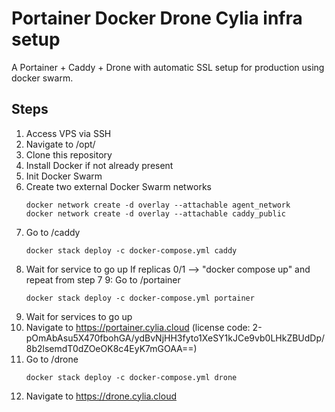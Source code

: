 # Portainer Docker Drone Cylia infra setup
A Portainer + Caddy + Drone with automatic SSL setup for production using docker swarm.

## Steps
1. Access VPS via SSH
2. Navigate to /opt/
3. Clone this repository
4. Install Docker if not already present
5. Init Docker Swarm
6. Create two external Docker Swarm networks
    ```
    docker network create -d overlay --attachable agent_network
    docker network create -d overlay --attachable caddy_public
    ```
7. Go to /caddy
    ```
    docker stack deploy -c docker-compose.yml caddy
    ```
8. Wait for service to go up
    If replicas 0/1 --> "docker compose up" and repeat from step 7
9: Go to /portainer
    ```
    docker stack deploy -c docker-compose.yml portainer
    ```
10. Wait for services to go up
11. Navigate to https://portainer.cylia.cloud 
    (license code: 2-pOmAbAsu5X470fbohGA/ydBvNjHH3fyto1XeSY1kJCe9vb0LHkZBUdDp/8b2lsemdT0dZOeOK8c4EyK7mGOAA==)
12. Go to /drone
    ```
    docker stack deploy -c docker-compose.yml drone
    ```
13. Navigate to https://drone.cylia.cloud 